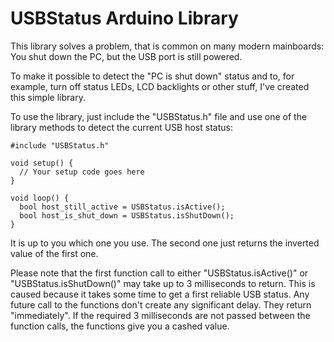 USBStatus Arduino Library
=========================

This library solves a problem, that is common on many modern mainboards: You shut down the PC, but the USB port is still powered.

To make it possible to detect the "PC is shut down" status and to, for example, turn off status LEDs, LCD backlights or other stuff, I've created this simple library.

To use the library, just include the "USBStatus.h" file and use one of the library methods to detect the current USB host status:

    #include "USBStatus.h"
    
    void setup() {
      // Your setup code goes here
    }
    
    void loop() {
      bool host_still_active = USBStatus.isActive();
      bool host_is_shut_down = USBStatus.isShutDown();
    }

It is up to you which one you use. The second one just returns the inverted value of the first one.

Please note that the first function call to either "USBStatus.isActive()" or "USBStatus.isShutDown()" may take up to 3 milliseconds to return. This is caused because it takes some time to get a first reliable USB status. Any future call to the functions don't create any significant delay. They return "immediately". If the required 3 milliseconds are not passed between the function calls, the functions give you a cashed value.
